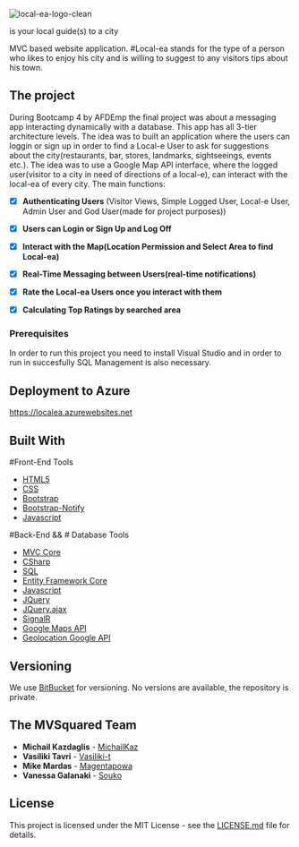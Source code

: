 
![local-ea-logo-clean](https://user-images.githubusercontent.com/37079835/41843543-764f4558-7876-11e8-8bf6-abc7d9b22b68.png)

  is your local guide(s) to a city

MVC based website application. #Local-ea stands for the type of a person who likes to enjoy his city and is willing to suggest to any visitors tips about his town. 

## The project

During Bootcamp 4 by AFDEmp the final project was about a messaging app interacting dynamically with a database. This app has all 3-tier architecture levels. 
The idea was to built an application where the users can loggin or sign up in order to find a Local-e User to ask for suggestions about the city(restaurants, bar, stores, landmarks, sightseeings, events etc.). The idea was to use a Google Map API interface, where the logged user(visitor to a city in need of directions of a local-e), can interact with the local-ea of every city.
The main functions:
 - [x] **Authenticating Users** (Visitor Views, Simple Logged User, Local-e User, Admin User and God User(made for project purposes))
 - [x] **Users can Login or Sign Up and Log Off**
 - [x] **Interact with the Map(Location Permission and Select Area to find Local-ea)**
 - [x] **Real-Time Messaging between Users(real-time notifications)**
 - [x] **Rate the Local-ea Users once you interact with them**
 - [x] **Calculating Top Ratings by searched area**
 

### Prerequisites

In order to run this project you need to install Visual Studio and in order to run in succesfully SQL Management is also necessary.

## Deployment to Azure

https://localea.azurewebsites.net 


## Built With

 #Front-End Tools
 * [HTML5](https://developer.mozilla.org/en-US/docs/Web/Guide/HTML/HTML5)
 * [CSS](https://developer.mozilla.org/en-US/docs/Web/CSS/CSS3)
 * [Bootstrap](https://getbootstrap.com/)
 * [Bootstrap-Notify](http://bootstrap-notify.remabledesigns.com/)
 * [Javascript](https://developer.mozilla.org/bm/docs/Web/JavaScript)
 
 #Back-End && # Database Tools
* [MVC Core](https://docs.microsoft.com/en-us/aspnet/core/mvc/overview?view=aspnetcore-2.1)
* [CSharp](https://docs.microsoft.com/en-us/dotnet/csharp/whats-new/csharp-version-history)
* [SQL](https://docs.microsoft.com/en-us/sql/sql-server/what-s-new-in-sql-server-2017?view=sql-server-2017)
* [Entity Framework Core](https://docs.microsoft.com/en-us/ef/core/)
* [Javascript](https://developer.mozilla.org/bm/docs/Web/JavaScript)
* [JQuery](https://jquery.com/)
* [JQuery.ajax](http://api.jquery.com/jquery.ajax/)
* [SignalR](https://www.asp.net/signalr)
* [Google Maps API](https://developers.google.com/maps/documentation/)
* [Geolocation Google API](https://developer.mozilla.org/en-US/docs/Web/API/Geolocation/Using_geolocation)

## Versioning

We use [BitBucket](https://bitbucket.org) for versioning. No versions are available, the repository is private.

## The MVSquared Team
* **Michail Kazdaglis** - [MichailKaz](https://github.com/michailkaz)
* **Vasiliki Tavri** - [Vasiliki-t](https://github.com/vasiliki-t)
* **Mike Mardas** - [Magentapowa](https://github.com/magentapowa)
* **Vanessa Galanaki** - [Souko](https://github.com/VanessaGalanaki)


## License

This project is licensed under the MIT License - see the [LICENSE.md](LICENSE.md) file for details. 


